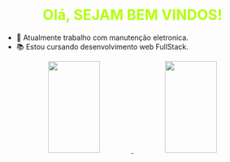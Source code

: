 <h1 align="center" style="color:#b3ff00"> Olá, SEJAM BEM VINDOS! </h1>

- 🧰 Atualmente trabalho com manutenção eletronica.
- 📚 Estou cursando desenvolvimento web FullStack.

<div align="center" > 
  <a href="https://github.com/andre-paixao/andre-paixao">
  <img height="180em" width="45%" src="https://github-readme-stats.vercel.app/api?username=andre-paixao&show_icons=true&theme=merko"> </a>
  <img height="180em" width="45%" src="https://github-readme-stats.vercel.app/api/top-langs/?username=andre-paixao&layout=compact&theme=merko">
</div>
